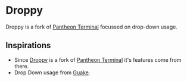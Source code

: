 
# Droppy

Droppy is a fork of [Pantheon Terminal][PT] focussed on drop-down usage.

## Inspirations

- Since [Droppy][d] is a fork of [Pantheon Terminal][PT] it's features come from there.
- Drop Down usage from [Guake][G].


 [PT]: https://launchpad.net/pantheon-terminal
 [G]: http://guake.org/
 [d]: http://github.com/issizler/droppy